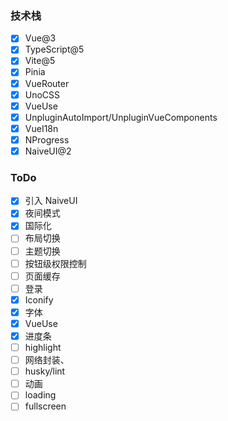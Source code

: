 ### 技术栈

- [x] Vue@3
- [x] TypeScript@5
- [x] Vite@5
- [x] Pinia
- [x] VueRouter
- [x] UnoCSS
- [x] VueUse
- [x] UnpluginAutoImport/UnpluginVueComponents
- [x] VueI18n
- [x] NProgress
- [x] NaiveUI@2

### ToDo

- [x] 引入 NaiveUI
- [x] 夜间模式
- [x] 国际化
- [ ] 布局切换
- [ ] 主题切换
- [ ] 按钮级权限控制
- [ ] 页面缓存
- [ ] 登录
- [x] Iconify
- [x] 字体
- [x] VueUse
- [x] 进度条
- [ ] highlight
- [ ] 网络封装、
- [ ] husky/lint
- [ ] 动画
- [ ] loading
- [ ] fullscreen
